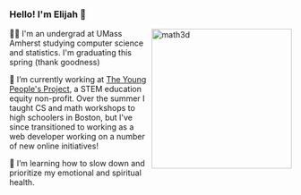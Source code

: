 ### Hello! I'm Elijah 👋

<img align="right" width="250" alt="math3d" src="https://user-images.githubusercontent.com/37519236/184224189-e0d679e5-8752-4e64-8bb8-da49c36a9d4a.png">

👨‍🎓 I'm an undergrad at UMass Amherst studying computer science and statistics. I'm graduating this spring (thank goodness)

🤿 I’m currently working at [The Young People's Project](https://www.typp.org), a STEM education equity non-profit. Over the summer I taught CS and math workshops to high schoolers in Boston, but I've since transitioned to working as a web developer working on a number of new online initiatives!

🌱 I’m learning how to slow down and prioritize my emotional and spiritual health.

<!--
In addition to CS, I'm passionate about using technology for education. Whether it's [making calculus visualizations](https://elijahcalc.netlify.app/euler/) or [visualizing rudimentary machine learning concepts](https://beautifuldatascience.netlify.app/), I love creating tools that help students learn more effectively.

**ecuber/ecuber** is a ✨ _special_ ✨ repository because its `README.md` (this file) appears on your GitHub profile.

Here are some ideas to get you started:

- 🔭 I’m currently working on ...
- 🌱 I’m currently learning ...
- 👯 I’m looking to collaborate on ...
- 🤔 I’m looking for help with ...
- 💬 Ask me about ...
- 📫 How to reach me: ...
- 😄 Pronouns: ...
- ⚡ Fun fact: ...
-->
